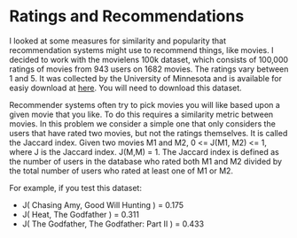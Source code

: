 # Ratings and Recommendations
I looked at some measures for similarity and popularity that recommendation systems might use
to recommend things, like movies. I decided to work with the movielens 100k dataset, which consists of 100,000
ratings of movies from 943 users on 1682 movies. The ratings vary between 1 and 5. It was collected by the University
of Minnesota and is available for easiy download at [here](http://grouplens.org/datasets/movielens/100k/). You will need to
download this dataset.

Recommender systems often try to pick movies you will like based upon a given movie that you like. To do this
requires a similarity metric between movies. In this problem we consider a simple one that only considers the users
that have rated two movies, but not the ratings themselves. It is called the Jaccard index. Given two movies M1 and
M2, 0 <= J(M1, M2) <= 1, where J is the Jaccard index. J(M,M) = 1. The Jaccard index is defined as the number
of users in the database who rated both M1 and M2 divided by the total number of users who rated at least one of M1
or M2.

For example, if you test this dataset:
* J( Chasing Amy, Good Will Hunting ) = 0.175
* J( Heat, The Godfather ) = 0.311
* J( The Godfather, The Godfather: Part II ) = 0.433
